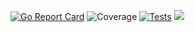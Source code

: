 [![Go Report Card](https://goreportcard.com/badge/github.com/gabrielseibel1/goStudies2023)](https://goreportcard.com/report/github.com/gabrielseibel1/goStudies2023)
![Coverage](https://raw.githubusercontent.com/gabrielseibel1/goStudies2023/badges/.badges/main/coverage.svg)
[![Tests](https://github.com/gabrielseibel1/goStudies2023/actions/workflows/tests.yaml/badge.svg)](https://github.com/gabrielseibel1/goStudies2023/actions/workflows/tests.yaml)
[![](https://tokei.rs/b1/github/gabrielseibel1/goStudies2023)](https://github.com/gabrielseibel1/goStudies2023)

